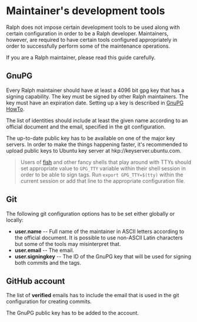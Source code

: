 # Maintainer's development tools

Ralph does not impose certain development tools to be used along with certain
configuration in order to be a Ralph developer. Maintainers, however, are
required to have certain tools configured appropriately in order to successfully
perform some of the maintenance operations.

If you are a Ralph maintainer, please read this guide carefully.


## GnuPG

Every Ralph maintainer should have at least a 4096 bit gpg key that has a
signing capability. The key must be signed by other Ralph maintainers. The key
must have an expiration date. Setting up a key is described in [GnuPG HowTo][1].

The list of identities should include at least the given name according to an
official document and the email, specified in the git configuration.

The up-to-date public key has to be available on one of the major key servers.
In order to make the things happening faster, it's recommended to upload public
keys to Ubuntu key server at hkp://keyserver.ubuntu.com.

 > Users of [fish] and other fancy shells that play around with TTYs should set
 > appropriate value to `GPG_TTY` variable within their shell session in order
 > to be able to sign tags. Run `export GPG_TTY=$(tty)` within the current
 > session or add that line to the appropriate configuration file.


## Git

The following git configuration options has to be set either globally or
locally:

* **user.name** -- Full name of the maintainer in ASCII letters according to
  the official document. It is possible to use non-ASCII Latin characters but
  some of the tools may misinterpret that.
* **user.email** -- The email.
* **user.signingkey** -- The ID of the GnuPG key that will be used for signing
  both commits and the tags.


## GitHub account

The list of **verified** emails has to include the email that is used in the git
configuration for creating commits.

The GnuPG public key has to be added to the account.


[1]: https://www.gnupg.org/documentation/howtos.html
[fish]: https://fishshell.com
